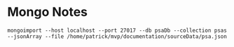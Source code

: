 # Mongo Notes

`mongoimport --host localhost --port 27017 --db psaDb --collection psas --jsonArray --file /home/patrick/mvp/documentation/sourceData/psa.json`
